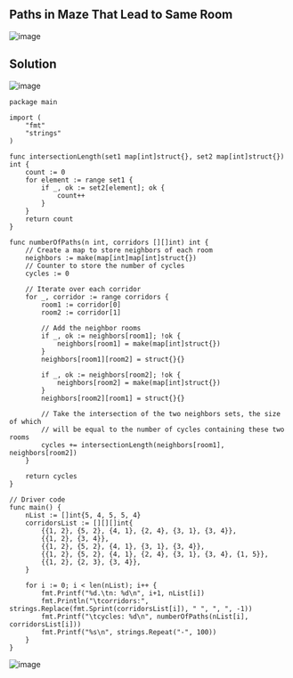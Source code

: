 ## Paths in Maze That Lead to Same Room
![image](https://github.com/MeSabya/Golang/assets/33947539/412ded9c-90b8-4d58-a6ca-d927d0e4320b)

## Solution
![image](https://github.com/MeSabya/Golang/assets/33947539/05bda28b-c89d-42f4-b32a-716691fc0109)

```golang
package main

import (
	"fmt"
    "strings"
)

func intersectionLength(set1 map[int]struct{}, set2 map[int]struct{}) int {
	count := 0
	for element := range set1 {
		if _, ok := set2[element]; ok {
			count++
		}
	}
	return count
}

func numberOfPaths(n int, corridors [][]int) int {
	// Create a map to store neighbors of each room
	neighbors := make(map[int]map[int]struct{})
	// Counter to store the number of cycles
	cycles := 0

	// Iterate over each corridor
	for _, corridor := range corridors {
		room1 := corridor[0]
		room2 := corridor[1]

		// Add the neighbor rooms
		if _, ok := neighbors[room1]; !ok {
			neighbors[room1] = make(map[int]struct{})
		}
		neighbors[room1][room2] = struct{}{}

		if _, ok := neighbors[room2]; !ok {
			neighbors[room2] = make(map[int]struct{})
		}
		neighbors[room2][room1] = struct{}{}

		// Take the intersection of the two neighbors sets, the size of which
		// will be equal to the number of cycles containing these two rooms
		cycles += intersectionLength(neighbors[room1], neighbors[room2])
	}

	return cycles
}

// Driver code
func main() {
	nList := []int{5, 4, 5, 5, 4}
	corridorsList := [][][]int{
		{{1, 2}, {5, 2}, {4, 1}, {2, 4}, {3, 1}, {3, 4}},
		{{1, 2}, {3, 4}},
		{{1, 2}, {5, 2}, {4, 1}, {3, 1}, {3, 4}},
		{{1, 2}, {5, 2}, {4, 1}, {2, 4}, {3, 1}, {3, 4}, {1, 5}},
		{{1, 2}, {2, 3}, {3, 4}},
	}

	for i := 0; i < len(nList); i++ {
		fmt.Printf("%d.\tn: %d\n", i+1, nList[i])
		fmt.Println("\tcorridors:", strings.Replace(fmt.Sprint(corridorsList[i]), " ", ", ", -1))
		fmt.Printf("\tcycles: %d\n", numberOfPaths(nList[i], corridorsList[i]))
		fmt.Printf("%s\n", strings.Repeat("-", 100))
	}
}
```

![image](https://github.com/MeSabya/Golang/assets/33947539/c7bb8386-e866-468d-999f-d937c1c25ec0)


